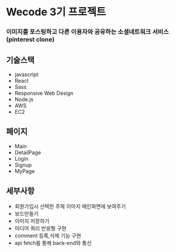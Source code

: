 # Wecode 3기 프로젝트 

### 이미지를 포스팅하고 다른 이용자와 공유하는 소셜네트워크 서비스(pinterest clone)

## 기술스택

- javascript
- React
- Sass
- Responsive Web Design
- Node.js
- AWS
- EC2

## 페이지

- Main
- DetailPage
- Login
- Signup
- MyPage

## 세부사항

- 회원가입시 선택한 주제 이마지 메인화면에 보여주기
- 보드만들기
- 이미지 저장하기
- 미디어 쿼리 반응형 구현
- comment 등록,삭제 기능 구현
- api fetch를 통해 back-end와 통신
